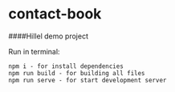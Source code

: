 # contact-book
####Hillel demo project

Run in terminal:
```base command
npm i - for install dependencies
npm run build - for building all files
npm run serve - for start development server
```
